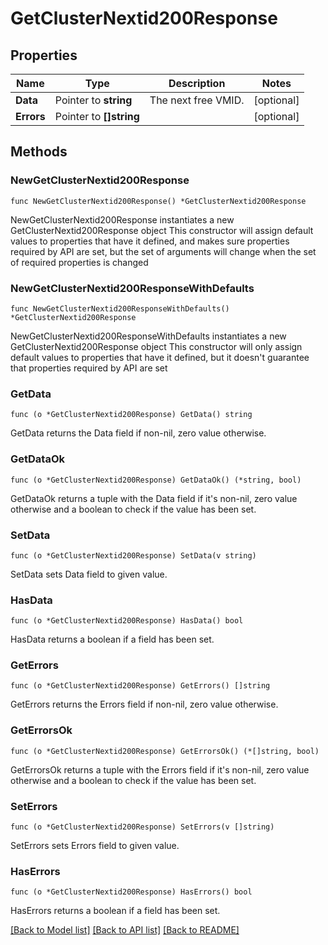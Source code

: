 # GetClusterNextid200Response

## Properties

Name | Type | Description | Notes
------------ | ------------- | ------------- | -------------
**Data** | Pointer to **string** | The next free VMID. | [optional] 
**Errors** | Pointer to **[]string** |  | [optional] 

## Methods

### NewGetClusterNextid200Response

`func NewGetClusterNextid200Response() *GetClusterNextid200Response`

NewGetClusterNextid200Response instantiates a new GetClusterNextid200Response object
This constructor will assign default values to properties that have it defined,
and makes sure properties required by API are set, but the set of arguments
will change when the set of required properties is changed

### NewGetClusterNextid200ResponseWithDefaults

`func NewGetClusterNextid200ResponseWithDefaults() *GetClusterNextid200Response`

NewGetClusterNextid200ResponseWithDefaults instantiates a new GetClusterNextid200Response object
This constructor will only assign default values to properties that have it defined,
but it doesn't guarantee that properties required by API are set

### GetData

`func (o *GetClusterNextid200Response) GetData() string`

GetData returns the Data field if non-nil, zero value otherwise.

### GetDataOk

`func (o *GetClusterNextid200Response) GetDataOk() (*string, bool)`

GetDataOk returns a tuple with the Data field if it's non-nil, zero value otherwise
and a boolean to check if the value has been set.

### SetData

`func (o *GetClusterNextid200Response) SetData(v string)`

SetData sets Data field to given value.

### HasData

`func (o *GetClusterNextid200Response) HasData() bool`

HasData returns a boolean if a field has been set.

### GetErrors

`func (o *GetClusterNextid200Response) GetErrors() []string`

GetErrors returns the Errors field if non-nil, zero value otherwise.

### GetErrorsOk

`func (o *GetClusterNextid200Response) GetErrorsOk() (*[]string, bool)`

GetErrorsOk returns a tuple with the Errors field if it's non-nil, zero value otherwise
and a boolean to check if the value has been set.

### SetErrors

`func (o *GetClusterNextid200Response) SetErrors(v []string)`

SetErrors sets Errors field to given value.

### HasErrors

`func (o *GetClusterNextid200Response) HasErrors() bool`

HasErrors returns a boolean if a field has been set.


[[Back to Model list]](../README.md#documentation-for-models) [[Back to API list]](../README.md#documentation-for-api-endpoints) [[Back to README]](../README.md)



